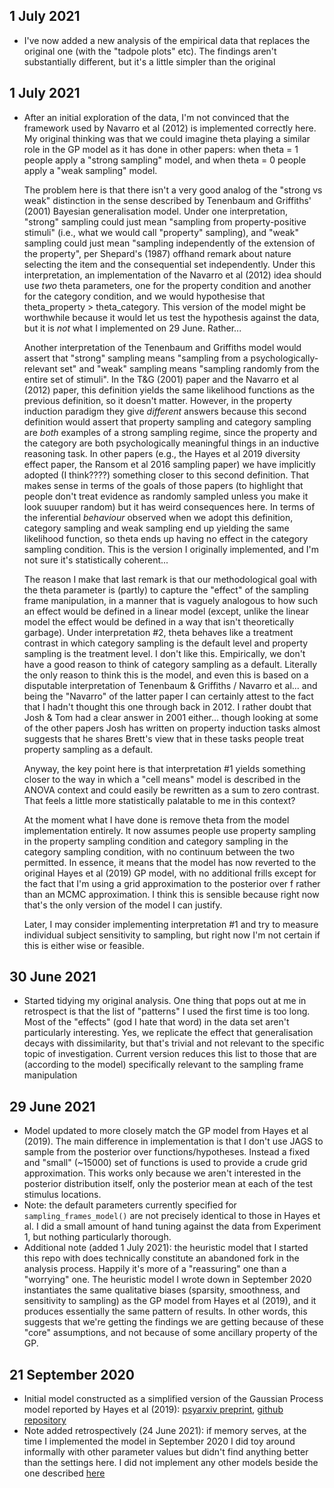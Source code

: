 
## 1 July 2021

- I've now added a new analysis of the empirical data that replaces the original one
  (with the "tadpole plots" etc). The findings aren't substantially different, but
  it's a little simpler than the original

## 1 July 2021

- After an initial exploration of the data, I'm not convinced that the framework
  used by Navarro et al (2012) is implemented correctly here. My original thinking was 
  that we could imagine theta playing a similar role in the GP model as it has
  done in other papers: when theta = 1 people apply a "strong sampling" model,
  and when theta = 0 people apply a "weak sampling" model. 
  
  The problem here is 
  that there isn't a very good analog of the "strong vs weak" distinction in 
  the sense described by Tenenbaum and Griffiths' (2001) Bayesian generalisation
  model. Under one interpretation, "strong" sampling could just mean "sampling
  from property-positive stimuli" (i.e., what we would call "property" sampling),
  and "weak" sampling could just mean "sampling independently of the extension
  of the property", per Shepard's (1987) offhand remark about nature selecting the 
  item and the consequential set independently. Under this interpretation, an
  implementation of the Navarro et al (2012) idea should use *two* theta parameters, 
  one for the property condition and another for the category condition, and 
  we would hypothesise that theta_property > theta_category. This version of 
  the model might be worthwhile because it would let us test the hypothesis 
  against the data, but it is *not* what I implemented on 29 June. Rather...
  
  Another interpretation of the Tenenbaum and Griffiths model would assert that
  "strong" sampling means "sampling from a psychologically-relevant set" and
  "weak" sampling means "sampling randomly from the entire set of stimuli". In
  the T&G (2001) paper and the Navarro et al (2012) paper, this definition 
  yields the same likelihood functions as the previous definition, so it doesn't
  matter. However, in the property induction paradigm they give *different*
  answers because this second definition would assert that property sampling 
  and category sampling are *both* examples of a strong sampling regime, since
  the property and the category are both psychologically meaningful things in 
  an inductive reasoning task. In other papers (e.g., the Hayes et al 2019 
  diversity effect paper, the Ransom et al 2016 sampling paper) we have implicitly
  adopted (I think????) something closer to this second definition. That makes
  sense in terms of the goals of those papers (to highlight that people don't
  treat evidence as randomly sampled unless you make it look suuuper random) 
  but it has weird consequences here. In terms of the inferential *behaviour*
  observed when we adopt this definition, category sampling and weak sampling
  end up yielding the same likelihood function, so theta ends up having no
  effect in the category sampling condition. This is the version I originally
  implemented, and I'm not sure it's statistically coherent...
  
  The reason I make that last remark is that our methodological goal with the
  theta parameter is (partly) to capture the "effect" of the sampling frame 
  manipulation, in a manner that is vaguely analogous to how such an effect 
  would be defined in a linear model (except, unlike the linear model the 
  effect would be defined in a way that isn't theoretically garbage). Under 
  interpretation #2, theta behaves like a treatment contrast in which category
  sampling is the default level and property sampling is the treatment level. 
  I don't like this. Empirically, we don't have a good reason to think of 
  category sampling as a default. Literally the only reason to think this is 
  the model, and even this is based on a disputable interpretation of 
  Tenenbaum & Griffiths / Navarro et al... and being the "Navarro" of the latter
  paper I can certainly attest to the fact that I hadn't thought this one 
  through back in 2012. I rather doubt that Josh & Tom had a clear answer in 
  2001 either... though looking at some of the other papers Josh has written
  on property induction tasks almost suggests that he shares Brett's view that
  in these tasks people treat property sampling as a default.
  
  Anyway, the key point here is that interpretation #1 yields something closer
  to the way in which a "cell means" model is described in the ANOVA context and
  could easily be rewritten as a sum to zero contrast. That feels a little more
  statistically palatable to me in this context? 
  
  At the moment what I have done is remove theta from the model implementation
  entirely. It now assumes people use property sampling in the property
  sampling condition and category sampling in the category sampling condition,
  with no continuum between the two permitted. In essence, it means that the 
  model has now reverted to the original Hayes et al (2019) GP model, with no
  additional frills except for the fact that I'm using a grid approximation to 
  the posterior over f rather than an MCMC approximation. I think this is 
  sensible because right now that's the only version of the model I can justify.
  
  Later, I may consider implementing interpretation #1 and try to measure 
  individual subject sensitivity to sampling, but right now I'm not certain if 
  this is either wise or feasible.


## 30 June 2021

- Started tidying my original analysis. One thing that pops out at me in 
  retrospect is that the list of "patterns" I used the first time is too
  long. Most of the "effects" (god I hate that word) in the data set aren't
  particularly interesting. Yes, we replicate the effect that generalisation
  decays with dissimilarity, but that's trivial and not relevant to the 
  specific topic of investigation. Current version reduces this list to those
  that are (according to the model) specifically relevant to the sampling frame
  manipulation

## 29 June 2021

- Model updated to more closely match the GP model from Hayes et al (2019).
  The main difference in implementation is that I don't use JAGS to sample from
  the posterior over functions/hypotheses. Instead a fixed and "small" (~15000)
  set of functions is used to provide a crude grid approximation. This works 
  only because we aren't interested in the posterior distribution itself, only
  the posterior mean at each of the test stimulus locations.
- Note: the default parameters currently specified for `sampling_frames_model()`
  are not precisely identical to those in Hayes et al. I did a small amount of
  hand tuning against the data from Experiment 1, but nothing particularly 
  thorough.
- Additional note (added 1 July 2021): the heuristic model that I started this
  repo with does technically constitute an abandoned fork in the analysis
  process. Happily it's more of a "reassuring" one than a "worrying" one. The
  heuristic model I wrote down in September 2020 instantiates the same 
  qualitative biases (sparsity, smoothness, and sensitivity to sampling) as 
  the GP model from Hayes et al (2019), and it produces essentially the same
  pattern of results. In other words, this suggests that we're getting the 
  findings we are getting because of these "core" assumptions, and not because
  of some ancillary property of the GP. 

## 21 September 2020

- Initial model constructed as a simplified version of the Gaussian Process 
  model reported by Hayes et al (2019): [psyarxiv preprint](https://doi.org/10.17605/OSF.IO/2M83V),
  [github repository](https://github.com/djnavarro/samplingframes)
- Note added retrospectively (24 June 2021): if memory serves, at the time I 
  implemented the model in September 2020 I did toy around informally with other 
  parameter values but didn't find anything better than the settings here. I 
  did not implement any other models beside the one described
  [here](https://github.com/djnavarro/sampling-differences/blob/34966459c5c490a22fa7e9b2baddc4fca4397629/models/sampling_frames_model.R)

